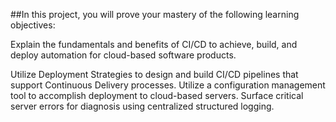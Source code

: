 ##In this project, you will prove your mastery of the following learning objectives:

Explain the fundamentals and benefits of CI/CD to achieve, build, and deploy automation for cloud-based software products.

Utilize Deployment Strategies to design and build CI/CD pipelines that support Continuous Delivery processes.
Utilize a configuration management tool to accomplish deployment to cloud-based servers.
Surface critical server errors for diagnosis using centralized structured logging.

